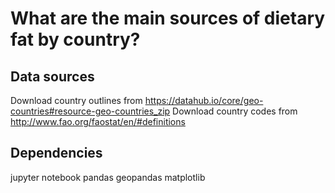 # What are the main sources of dietary fat by country?

## Data sources

Download country outlines from https://datahub.io/core/geo-countries#resource-geo-countries_zip
Download country codes from http://www.fao.org/faostat/en/#definitions

## Dependencies

jupyter notebook
pandas
geopandas
matplotlib